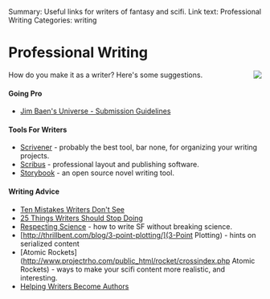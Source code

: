 Summary: Useful links for writers of fantasy and scifi.
Link text: Professional Writing
Categories: writing

# Professional Writing

<img src="/attachments/art/quill.png" align="right" class="hide-for-small" />

How do you make it as a writer? Here's some suggestions.

#### Going Pro

* [Jim Baen's Universe - Submission Guidelines](http://www.baensuniverse.com/subguide.html)

#### Tools For Writers

* [Scrivener](http://www.literatureandlatte.com/) - probably the best tool, bar none, for organizing your writing projects.
* [Scribus](http://www.scribus.net/canvas/Scribus) - professional layout and publishing software.
* [Storybook](http://www.novelist.ch/joomla/) - an open source novel writing tool.

#### Writing Advice

* [Ten Mistakes Writers Don't See](http://www.holtuncensored.com/hu/the-ten-mistakes/)
* [25 Things Writers Should Stop Doing](http://terribleminds.com/ramble/2012/01/03/25-things-writers-should-stop-doing/)
* [Respecting Science](http://www.projectrho.com/public_html/rocket/respectscience.php) - how to write SF without breaking science.
* [http://thrillbent.com/blog/3-point-plotting/](3-Point Plotting) - hints on serialized content
* [Atomic Rockets](http://www.projectrho.com/public_html/rocket/crossindex.php Atomic Rockets) - ways to make your scifi content more realistic, and interesting.
* [Helping Writers Become Authors](http://www.helpingwritersbecomeauthors.com/)
